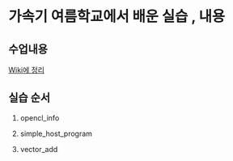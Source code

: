 # 가속기 여름학교에서 배운 실습 , 내용 

## 수업내용

[Wiki에 정리](https://github.com/mjaysonnn/Accelerator/wiki)

## 실습 순서
1.  opencl_info

2.  simple_host_program

3.  vector_add
